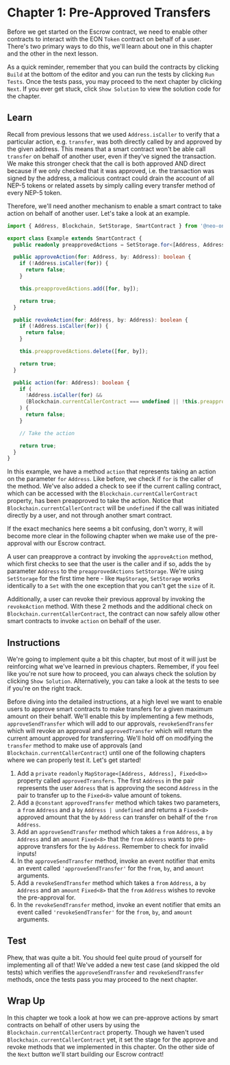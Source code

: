 # Chapter 1: Pre-Approved Transfers

Before we get started on the Escrow contract, we need to enable other contracts to interact with the EON `Token` contract on behalf of a user. There's two primary ways to do this, we'll learn about one in this chapter and the other in the next lesson.

As a quick reminder, remember that you can build the contracts by clicking `Build` at the bottom of the editor and you can run the tests by clicking `Run Tests`. Once the tests pass, you may proceed to the next chapter by clicking `Next`. If you ever get stuck, click `Show Solution` to view the solution code for the chapter.

## Learn

Recall from previous lessons that we used `Address.isCaller` to verify that a particular action, e.g. `transfer`, was both directly called by and approved by the given address. This means that a smart contract won't be able call `transfer` on behalf of another user, even if they've signed the transaction. We make this stronger check that the call is both approved AND direct because if we only checked that it was approved, i.e. the transaction was signed by the address, a malicious contract could drain the account of all NEP-5 tokens or related assets by simply calling every transfer method of every NEP-5 token.

Therefore, we'll need another mechanism to enable a smart contract to take action on behalf of another user. Let's take a look at an example.

```typescript
import { Address, Blockchain, SetStorage, SmartContract } from '@neo-one/smart-contract';

export class Example extends SmartContract {
  public readonly preapprovedActions = SetStorage.for<[Address, Address]>();

  public approveAction(for: Address, by: Address): boolean {
    if (!Address.isCaller(for)) {
      return false;
    }

    this.preapprovedActions.add([for, by]);

    return true;
  }

  public revokeAction(for: Address, by: Address): boolean {
    if (!Address.isCaller(for)) {
      return false;
    }

    this.preapprovedActions.delete([for, by]);

    return true;
  }

  public action(for: Address): boolean {
    if (
      !Address.isCaller(for) &&
      (Blockchain.currentCallerContract === undefined || !this.preapprovedActions.has([for, Blockchain.currentCallerContract]))
    ) {
      return false;
    }

    // Take the action

    return true;
  }
}
```

In this example, we have a method `action` that represents taking an action on the parameter `for` `Address`. Like before, we check if `for` is the caller of the method. We've also added a check to see if the current calling contract, which can be accessed with the `Blockchain.currentCallerContract` property, has been preapproved to take the action. Notice that `Blockchain.currentCallerContract` will be `undefined` if the call was initiated directly by a user, and not through another smart contract.

If the exact mechanics here seems a bit confusing, don't worry, it will become more clear in the following chapter when we make use of the pre-approval with our Escrow contract.

A user can preapprove a contract by invoking the `approveAction` method, which first checks to see that the user is the caller and if so, adds the `by` parameter `Address` to the `preapprovedActions` `SetStorage`. We're using `SetStorage` for the first time here - like `MapStorage`, `SetStorage` works identically to a `Set` with the one exception that you can't get the `size` of it.

Additionally, a user can revoke their previous approval by invoking the `revokeAction` method. With these 2 methods and the additional check on `Blockchain.currentCallerContract`, the contract can now safely allow other smart contracts to invoke `action` on behalf of the user.

## Instructions

We're going to implement quite a bit this chapter, but most of it will just be reinforcing what we've learned in previous chapters. Remember, if you feel like you're not sure how to proceed, you can always check the solution by clicking `Show Solution`. Alternatively, you can take a look at the tests to see if you're on the right track.

Before diving into the detailed instructions, at a high level we want to enable users to approve smart contracts to make transfers for a given maximum amount on their behalf. We'll enable this by implementing a few methods, `approveSendTransfer` which will add to our approvals, `revokeSendTransfer` which will revoke an approval and `approvedTransfer` which will return the current amount approved for transferring. We'll hold off on modifying the `transfer` method to make use of approvals (and `Blockchain.currentCallerContract`) until one of the following chapters where we can properly test it. Let's get started!

  1. Add a `private` `readonly` `MapStorage<[Address, Address], Fixed<8>>` property called `approvedTransfers`. The first `Address` in the pair represents the user `Address` that is approving the second `Address` in the pair to transfer up to the `Fixed<8>` value amount of tokens.
  2. Add a `@constant` `approvedTransfer` method which takes two parameters, a `from` `Address` and a `by` `Address | undefined` and returns a `Fixed<8>` approved amount that the `by` `Address` can transfer on behalf of the `from` `Address`.
  3. Add an `approveSendTransfer` method which takes a `from` `Address`, a `by` `Address` and an `amount` `Fixed<8>` that the `from` `Address` wants to pre-approve transfers for the `by` `Address`. Remember to check for invalid inputs!
  4. In the `approveSendTransfer` method, invoke an event notifier that emits an event called `'approveSendTransfer'` for the `from`, `by`, and `amount` arguments.
  5. Add a `revokeSendTransfer` method which takes a `from` `Address`, a `by` `Address` and an `amount` `Fixed<8>` that the `from` `Address` wishes to revoke the pre-approval for.
  6. In the `revokeSendTransfer` method, invoke an event notifier that emits an event called `'revokeSendTransfer'` for the `from`, `by`, and `amount` arguments.


## Test

Phew, that was quite a bit. You should feel quite proud of yourself for implementing all of that! We've added a new test case (and skipped the old tests) which verifies the `approveSendTransfer` and `revokeSendTransfer` methods, once the tests pass you may proceed to the next chapter.

## Wrap Up

In this chapter we took a look at how we can pre-approve actions by smart contracts on behalf of other users by using the `Blockchain.currentCallerContract` property. Though we haven't used `Blockchain.currentCallerContract` yet, it set the stage for the approve and revoke methods that we implemented in this chapter. On the other side of the `Next` button we'll start building our Escrow contract!

